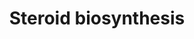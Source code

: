 ---
annotations:
- type: Pathway Ontology
  value: steroid hormone biosynthetic pathway
authors:
- A.Kwa
- MaintBot
- Khanspers
- Ddigles
- Mkutmon
- Eweitz
description: ''
last-edited: 2021-05-23
organisms:
- Mus musculus
redirect_from:
- /index.php/Pathway:WP55
- /instance/WP55
schema-jsonld:
- '@context': https://schema.org/
  '@id': https://wikipathways.github.io/pathways/WP55.html
  '@type': Dataset
  creator:
    '@type': Organization
    name: WikiPathways
  description: ''
  keywords:
  - Hydroxyprogesterone aldolase
  - Steroid-19-Hydroxylase
  - Hsd3b2
  - Hsd3b1
  - 17a-OH-progesterone
  - Hsd3b6
  - F13b
  - Pregnenolone
  - Estradiol
  - Dihydrotestosterone
  - Hsd3b3
  - Progesterone
  - Hsd3b5
  - Hsd3b4
  - Cholesterol
  - Hsd17b4
  - Hsd17b1
  - Hsd17b2
  - DHA
  - Hsd17b7
  - Hsd17b3
  - Androstenedione
  - 17a-OH-pregnenolone
  - Androstenediol
  - Cyp17a1
  - Testosterone
  - Estrone
  license: CC0
  name: Steroid biosynthesis
seo: CreativeWork
title: Steroid biosynthesis
wpid: WP55
---